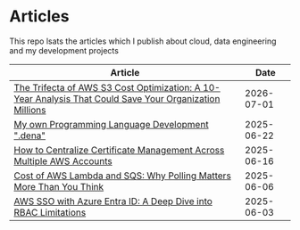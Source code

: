 # Articles

This repo lsats the articles which I publish about cloud, data engineering and my development projects

| Article | Date |
|---------|------|
| [The Trifecta of AWS S3 Cost Optimization: A 10-Year Analysis That Could Save Your Organization Millions](https://www.linkedin.com/feed/update/urn:li:activity:7345914284599562242/) | 2026-07-01 |
| [My own Programming Language Development ".dena"](https://www.linkedin.com/feed/update/urn:li:activity:7342489601300643840/) | 2025-06-22 |
| [How to Centralize Certificate Management Across Multiple AWS Accounts](https://www.linkedin.com/feed/update/urn:li:ugcPost:7340286728261271552/) | 2025-06-16 |
| [Cost of AWS Lambda and SQS: Why Polling Matters More Than You Think](https://www.linkedin.com/feed/update/urn:li:ugcPost:7336869798762504192/) | 2025-06-06 |
| [AWS SSO with Azure Entra ID: A Deep Dive into RBAC Limitations](https://www.linkedin.com/feed/update/urn:li:ugcPost:7335777699170287616/) | 2025-06-03 |

